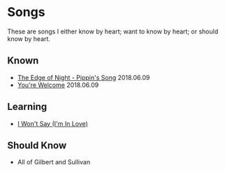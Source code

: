 # Songs

These are songs I either know by heart; want to know by heart; or should know by heart.

## Known
- [The Edge of Night - Pippin's Song](https://genius.com/Lorchestra-cinematique-the-edge-of-night-pippins-song-from-the-lord-of-the-rings-return-of-the-king-lyrics) 2018.06.09
- [You're Welcome](https://genius.com/Dwayne-the-rock-johnson-youre-welcome-lyrics) 2018.06.09

## Learning
- [I Won't Say (I'm In Love)](https://genius.com/Walt-disney-records-i-wont-say-im-in-love-lyrics)

## Should Know
- All of Gilbert and Sullivan
